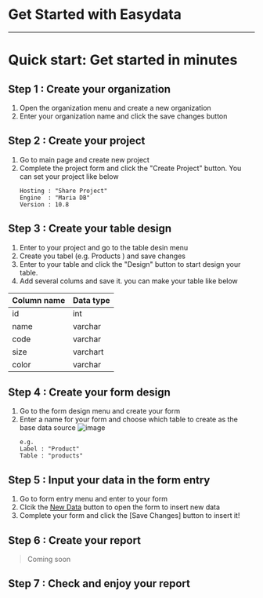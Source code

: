 # Get Started with Easydata

---

# Quick start: Get started in minutes

## Step 1 : Create your organization
  1.  Open the organization menu and create a new organization
  2.  Enter your organization name and click the save changes button

## Step 2 : Create your project
  1. Go to main page and create new project
  2. Complete the project form and click the "Create Project" button. You can set your project like below
     ```
     Hosting : "Share Project"
     Engine  : "Maria DB"
     Version : 10.8
     
     ```

## Step 3 : Create your table design
  1. Enter to your project and go to the table desin menu
  2. Create you tabel (e.g. Products ) and save changes
  3. Enter to your table and click the "Design" button to start design your table.
  5. Add several colums and save it. you can make your table like below
     
| Column name | Data type |
| ----------- | --------- |
| id          | int       |
| name        | varchar   |
| code        | varchar   |
| size        | varchart  |
| color       | varchar   |

## Step 4 : Create your form design
  1. Go to the form design menu and create your form
  2. Enter a name for your form and choose which table to create as the base data source ![image](https://github.com/anangk-e54/easydataguides/assets/59007298/b0fed40c-507e-4809-ade4-fc3700b10559)
     ```
     e.g.
     Label : "Product"
     Table : "products"
     
     ```

## Step 5 : Input your data in the form entry
  1. Go to form entry menu and enter to your form
  2. Clcik the [New Data](https://test.harvestindo.com/easydata/industry/sewing_thread/entrymode/form/c2f9f21f5fd6) button to open the form to insert new data
  3. Complete your form and click the [Save Changes] button to insert it!

## Step 6 : Create your report
> Coming soon

## Step 7 : Check and enjoy your report
